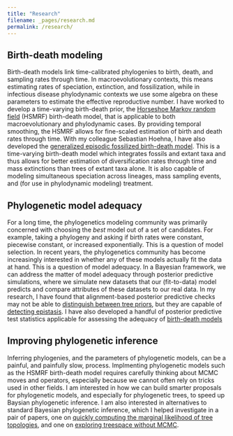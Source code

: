 ```yaml
---
title: "Research"
filename: _pages/research.md
permalink: /research/
---
```


## Birth-death modeling
Birth-death models link time-calibrated phylogenies to birth, death, and sampling rates through time.
In macroevolutionary contexts, this means estimating rates of speciation, extinction, and fossilization, while in infectious disease phylodynamic contexts we use some algebra on these parameters to estimate the effective reproductive number.
I have worked to develop a time-varying birth-death prior, the [Horseshoe Markov random field](https://doi.org/10.1371/journal.pcbi.1007999) (HSMRF) birth-death model, that is applicable to both macroevolutionary and phylodynamic cases.
By providing temporal smoothing, the HSMRF allows for fine-scaled estimation of birth and death rates through time.
With my colleague Sebastian Hoehna, I have also developed the [generalized episodic fossilized birth-death model](https://www.biorxiv.org/content/10.1101/2021.01.14.426715v1).
This is a time-varying birth-death model which integrates fossils and extant taxa and thus allows for better estimation of diversification rates through time and mass extinctions than trees of extant taxa alone.
It is also capable of modeling simultaneous speciation across lineages, mass sampling events, and (for use in phylodynamic modeling) treatment.


## Phylogenetic model adequacy
For a long time, the phylogenetics modeling community was primarily concerned with choosing the *best* model out of a set of candidates.
For example, taking a phylogeny and asking if birth rates were constant, piecewise constant, or increased exponentially.
This is a question of model selection.
In recent years, the phylogenetics community has become increasingly interested in whether any of these models actually fit the data at hand.
This is a question of model adequacy.
In a Bayesian framework, we can address the matter of model adequacy through posterior predictive simulations, where we simulate new datasets that our (fit-to-data) model predicts and compare attributes of these datasets to our real data.
In my research, I have found that alignment-based posterior predictive checks may not be able to [distinguish between tree priors](https://doi.org/10.1111/biom.13273), but they are capable of [detecting epistasis](https://www.biorxiv.org/content/10.1101/2020.11.17.387365v1).
I have also developed a handful of posterior predictive test statistics applicable for assessing the adequacy of [birth-death models](https://www.biorxiv.org/content/10.1101/2021.01.14.426715v1)

## Improving phylogenetic inference
Inferring phylogenies, and the parameters of phylogenetic models, can be a painful, and painfully slow, process.
Implmenting phylogenetic models such as the HSMRF birth-death model requires carefully thinking about MCMC moves and operators, especially because we cannot often rely on tricks used in other fields.
I am interested in how we can build smarter proposals for phylogenetic models, and especially for phylogenetic trees, to speed up Baysian phylogenetic inference.
I am also interested in alternatives to standard Bayesian phylogenetic inference, which I helped investigate in a pair of papers, one on [quickly computing the marginal likelihood of tree topologies](https://doi.org/10.1093/sysbio/syz046), and one on [exploring treespace without MCMC](https://doi.org/10.1093/sysbio/syz047).
